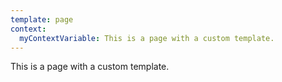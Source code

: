 ```yaml
---
template: page
context:
  myContextVariable: This is a page with a custom template.
---
```

This is a page with a custom template.
